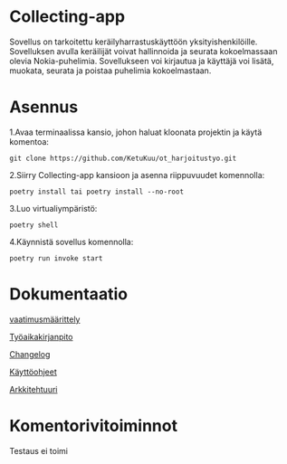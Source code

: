 # Collecting-app

Sovellus on tarkoitettu keräilyharrastuskäyttöön yksityishenkilöille. 
Sovelluksen avulla keräilijät voivat hallinnoida ja seurata kokoelmassaan olevia Nokia-puhelimia. 
Sovellukseen voi kirjautua ja käyttäjä voi lisätä, muokata, seurata ja poistaa puhelimia kokoelmastaan.


# Asennus

1.Avaa terminaalissa kansio, johon haluat kloonata projektin ja käytä komentoa:

```git clone https://github.com/KetuKuu/ot_harjoitustyo.git```

2.Siirry Collecting-app kansioon ja asenna riippuvuudet komennolla:

```poetry install tai poetry install --no-root ```

3.Luo virtualiympäristö:

```poetry shell```

4.Käynnistä sovellus komennolla:

```poetry run invoke start```


# Dokumentaatio
[vaatimusmäärittely](Collecting-app/Dokumentaatio/vaatimusmaarittely.md)

[Työaikakirjanpito](Collecting-app/Dokumentaatio/tuntikirjanpito.md)

[Changelog](Collecting-app/Dokumentaatio/changelog.md)

[Käyttöohjeet](Collecting-app/Dokumentaatio/kayttoohje.md)

[Arkkitehtuuri](Collecting-app/Dokumentaatio/arkkitehtuuri.md)



# Komentorivitoiminnot

Testaus ei toimi
